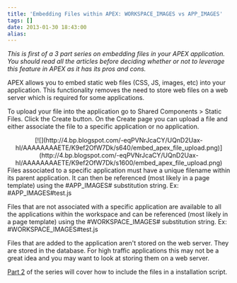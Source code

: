 ```yaml
---
title: 'Embedding Files within APEX: WORKSPACE_IMAGES vs APP_IMAGES'
tags: []
date: 2013-01-30 18:43:00
alias:
---
```


_This is first of a 3 part series on embedding files in your APEX application. You should read all the articles before deciding whether or not to leverage this feature in APEX as it has its pros and cons._

APEX allows you to embed static web files (CSS, JS, images, etc) into your application. This functionality removes the need to store web files on a web server which is required for some applications.

To upload your file into the application go to Shared Components &gt; Static Files. Click the Create button. On the Create page you can upload a file and either associate the file to a specific application or no application.

<div class="separator" style="clear: both; text-align: center;">[![](http://4.bp.blogspot.com/-eqPVNrJcaCY/UQnD2Uax-hI/AAAAAAAAETE/K9ef2OfW7Dk/s640/embed_apex_file_upload.png)](http://4.bp.blogspot.com/-eqPVNrJcaCY/UQnD2Uax-hI/AAAAAAAAETE/K9ef2OfW7Dk/s1600/embed_apex_file_upload.png)</div><div class="separator" style="clear: both; text-align: center;">
</div>Files associated to a specific application must have a unique filename within its parent application. It can then be referenced (most likely in a page template) using the #APP_IMAGES# substitution string. Ex: #APP_IMAGES#test.js

Files that are not associated with a specific application are available to all the applications within the workspace and can be referenced (most likely in a page template) using the #WORKSPACE_IMAGES# substitution string. Ex: #WORKSPACE_IMAGES#test.js

Files that are added to the application aren't stored on the web server. They are stored in the database. For high traffic applications this may not be a great idea and you may want to look at storing them on a web server.

[Part 2](http://www.talkapex.com/2013/01/embedding-files-within-apex-supporting.html) of the series will cover how to include the files in a installation script.